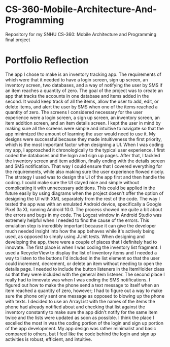 # CS-360-Mobile-Architecture-And-Programming
Repository for my SNHU CS-360: Mobile Architecture and Programming final project
# Portfolio Reflection
The app I chose to make is an inventory tracking app. The requirements of which were that it needed to have a login screen, sign up screen, an inventory screen, two databases, and a way of notifying the user by SMS if an item reaches a quantity of zero. The goal of the project was to create an app that tracks the accounts in one database and items added in the second. It would keep track of all the items, allow the user to add, edit, or delete items, and alert the user by SMS when one of the items reached a quantity of zero.
The screens I considered necessary for the user experience were a login screen, a sign up screen, an inventory screen, an item addition screen, and an item details screen. I kept the user in mind by making sure all the screens were simple and intuitive to navigate so that the app minimized the amount of learning the user would need to use it. My designs were successful because they made intuitiveness the first priority, which is the most important factor when designing a UI. When I was coding my app, I approached it chronologically to the typical user experience.
I first coded the databases and the login and sign up pages. After that, I tackled the inventory screen and item addition, finally ending with the details screen and SMS notification. That way I could ensure that I covered everything for the requirements, while also making sure the user experience flowed nicely. The strategy I used was to design the UI of the app first and then handle the coding. I could make sure the UI stayed nice and simple without complicating it with unnecessary additions. This could be applied in the future easily by using diagrams when the project doesn't offer the option of designing the UI with XML separately from the rest of the code. The way I tested the app was with an emulated Android device, specifically a Google Pixel 3a XL running Android 10.0.
The process showed me quite a bit about the errors and bugs in my code. The Logcat window in Android Studio was extremely helpful when I needed to find the cause of the errors. This emulation step is incredibly important because it can give the developer much needed insight into how the app behaves while it's actively being used, as opposed to simply using JUnit tests. When designing and developing the app, there were a couple of places that I definitely had to innovate. The first place is when I was coding the inventory list fragment.
I used a RecyclerView to display the list of inventory items and I needed a way to listen to the buttons I'd included in the list element so that the user could increment, decrement, or delete an item without needing to open the details page. I needed to include the button listeners in the ItemHolder class so that they were included with the general item listener. The second place I really had to innovate was when I was coding the SMS notifications.
I figured out how to make the phone send a text message to itself when an item reached a quantity of zero, however; I had to figure out a way to make sure the phone only sent one message as opposed to blowing up the phone with texts. I decided to use an ArrayList with the names of the items the phone had already notified about and checking that list against the inventory constantly to make sure the app didn't notify for the same item twice and the lists were updated as soon as possible.
I think the place I excelled the most in was the coding portion of the login and sign up portion of the app development. My app design was rather minimalist and basic compared to others, but I feel like the code behind the login and sign up activities is robust, efficient, and intuitive.

